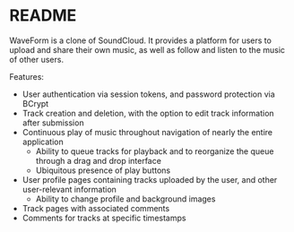# README

WaveForm is a clone of SoundCloud. It provides a platform for users to upload and share their own music, as well as follow and listen to the music of other users.

Features:
  * User authentication via session tokens, and password protection via BCrypt
  * Track creation and deletion, with the option to edit track information after submission
  * Continuous play of music throughout navigation of nearly the entire application
    * Ability to queue tracks for playback and to reorganize the queue through a drag and drop interface
    * Ubiquitous presence of play buttons
  * User profile pages containing tracks uploaded by the user, and other user-relevant information
    * Ability to change profile and background images
  * Track pages with associated comments
  * Comments for tracks at specific timestamps
